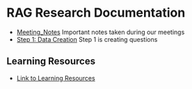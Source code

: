 # RAG Research Documentation

* [Meeting_Notes](Meeting_Notes.md) Important notes taken during our meetings
* [Step 1: Data Creation](Documentation_Step1_DataCreation.md) Step 1 is creating questions

## Learning Resources
* [Link to Learning Resources](Learning%20Resources.md)
